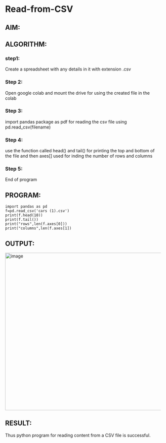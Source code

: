# Read-from-CSV

## AIM:

## ALGORITHM:
### step1:
Create a spreadsheet with any details in it with extension .csv
### Step 2:
Open google colab and mount the drive for using the created file in the colab
### Step 3:
import pandas package as pdf for reading the csv file using pd.read_csv(filename)
### Step 4:
use the function called head() and tail() for printing the top and bottom of the file and then axes[]
used for inding the number of rows and columns
### Step 5:
End of program

## PROGRAM:
```
import pandas as pd
f=pd.read_csv('cars (1).csv')
print(f.head(10))
print(f.tail())
print("rows",len(f.axes[0]))
print("columns",len(f.axes[1])
```
## OUTPUT:
<img width="508" alt="image" src="https://github.com/Vigneshv-23/Read-from-CSV/assets/110780412/c74ceb55-e047-4fd6-b940-17fccf073400">


## RESULT:
Thus python program for reading content from a CSV file is successful.
